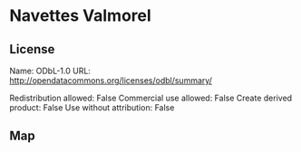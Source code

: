 # Navettes Valmorel
    
## License

Name: ODbL-1.0
URL: http://opendatacommons.org/licenses/odbl/summary/

Redistribution allowed: False
Commercial use allowed: False
Create derived product: False
Use without attribution: False

## Map

<WorldMap topic="stefan/public-transport/Navettes_Valmorel/vehicle_positions/#" />
